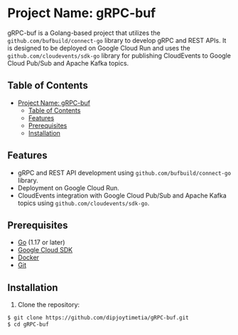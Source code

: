 # Project Name: gRPC-buf

gRPC-buf is a Golang-based project that utilizes the `github.com/bufbuild/connect-go` library to develop gRPC and
REST APIs. It is designed to be deployed on Google Cloud Run and uses the `github.com/cloudevents/sdk-go` library for
publishing CloudEvents to Google Cloud Pub/Sub and Apache Kafka topics.

## Table of Contents

- [Project Name: gRPC-buf](#project-name-grpc-buf)
  - [Table of Contents](#table-of-contents)
  - [Features](#features)
  - [Prerequisites](#prerequisites)
  - [Installation](#installation)

## Features

- gRPC and REST API development using `github.com/bufbuild/connect-go` library.
- Deployment on Google Cloud Run.
- CloudEvents integration with Google Cloud Pub/Sub and Apache Kafka topics using `github.com/cloudevents/sdk-go`.

## Prerequisites

- [Go](https://golang.org/doc/install) (1.17 or later)
- [Google Cloud SDK](https://cloud.google.com/sdk/docs/install)
- [Docker](https://docs.docker.com/get-docker/)
- [Git](https://git-scm.com/book/en/v2/Getting-Started-Installing-Git)

## Installation

1. Clone the repository:

```bash
$ git clone https://github.com/dipjoytimetia/gRPC-buf.git
$ cd gRPC-buf
```
